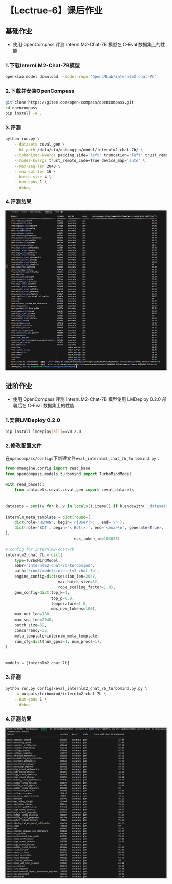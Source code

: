 # 【Lectrue-6】课后作业

## 基础作业
* 使用 OpenCompass 评测 InternLM2-Chat-7B 模型在 C-Eval 数据集上的性能

### 1.下载InternLM2-Chat-7B模型

```sh
openxlab model download --model-repo 'OpenLMLab/internlm2-chat-7b'
```

### 2.下载并安装OpenCompass

```sh
git clone https://gitee.com/open-compass/opencompass.git
cd opencompass
pip install -e .
```

### 3.评测

```sh
python run.py \
    --datasets ceval_gen \
    --hf-path /data/stu/anhongjun/model/internlm2-chat-7b/ \
    --tokenizer-kwargs padding_side='left' truncation='left' trust_remote_code=True \
    --model-kwargs trust_remote_code=True device_map='auto' \
    --max-seq-len 2048 \
    --max-out-len 16 \
    --batch-size 4 \
    --num-gpus 1 \
    --debug
```
### 4.评测结果

![](../attach/homework_6_1.png)

## 进阶作业
* 使用 OpenCompass 评测 InternLM2-Chat-7B 模型使用 LMDeploy 0.2.0 部署后在 C-Eval 数据集上的性能

### 1.安装LMDeploy 0.2.0

```sh
pip install lmdeploy[all]==v0.2.0
```

### 2.修改配置文件

在`opencompass/configs`下新建文件`eval_internlm2_chat_7b_turbomind.py`：

```py
from mmengine.config import read_base
from opencompass.models.turbomind import TurboMindModel

with read_base():
    from .datasets.ceval.ceval_gen import ceval_datasets


datasets = sum((v for k, v in locals().items() if k.endswith('_datasets')), [])

internlm_meta_template = dict(round=[
    dict(role='HUMAN', begin='<|User|>:', end='\n'),
    dict(role='BOT', begin='<|Bot|>:', end='<eoa>\n', generate=True),
],
                              eos_token_id=103028)

# config for internlm2-chat-7b
internlm2_chat_7b = dict(
    type=TurboMindModel,
    abbr='internlm2-chat-7b-turbomind',
    path='/root/model/internlm2-chat-7b',
    engine_config=dict(session_len=2048,
                       max_batch_size=32,
                       rope_scaling_factor=1.0),
    gen_config=dict(top_k=1,
                    top_p=0.8,
                    temperature=1.0,
                    max_new_tokens=100),
    max_out_len=100,
    max_seq_len=2048,
    batch_size=32,
    concurrency=32,
    meta_template=internlm_meta_template,
    run_cfg=dict(num_gpus=1, num_procs=1),
)


models = [internlm2_chat_7b]
```

### 3.评测

```sh
python run.py configs/eval_internlm2_chat_7b_turbomind.py.py \
    -w outputs/turbomind/internlm2-chat-7b \
    --num-gpus 1 \
    --debug
```

### 4.评测结果

![](../attach/homework_6_2.png)